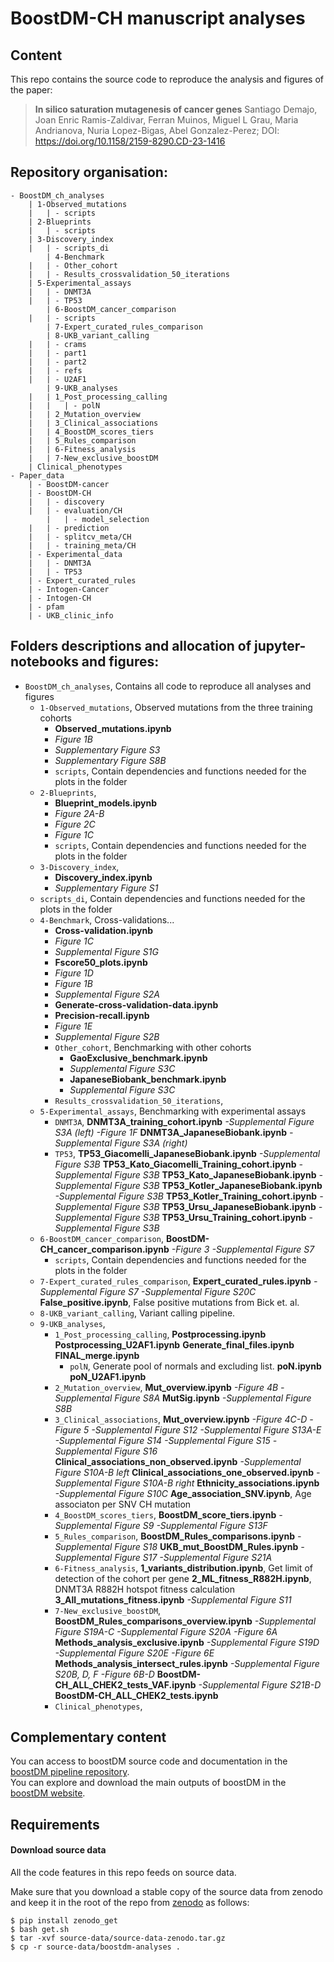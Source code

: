 # BoostDM-CH manuscript analyses

## Content

This repo contains the source code to reproduce the analysis and figures of the paper:

> **In silico saturation mutagenesis of cancer genes**
  Santiago Demajo, Joan Enric Ramis-Zaldivar, Ferran Muinos, Miguel L Grau, Maria Andrianova, Nuria Lopez-Bigas,
  Abel Gonzalez-Perez; DOI: https://doi.org/10.1158/2159-8290.CD-23-1416

## Repository organisation:  
```
- BoostDM_ch_analyses
	| 1-Observed_mutations 
	|	| - scripts
	| 2-Blueprints  
	|	| - scripts 
	| 3-Discovery_index
	|   | - scripts_di
    	| 4-Benchmark
	|   | - Other_cohort
	|   | - Results_crossvalidation_50_iterations
   	| 5-Experimental_assays
	|   | - DNMT3A
	|   | - TP53
    	| 6-BoostDM_cancer_comparison
	|   | - scripts
    	| 7-Expert_curated_rules_comparison
    	| 8-UKB_variant_calling
	|   | - crams
	|   | - part1
	|   | - part2
	|   | - refs
	|   | - U2AF1
    	| 9-UKB_analyses
	|   | 1_Post_processing_calling
	|   |   | - polN
	|   | 2_Mutation_overview
	|   | 3_Clinical_associations
	|   | 4_BoostDM_scores_tiers
	|   | 5_Rules_comparison
	|   | 6-Fitness_analysis
	|   | 7-New_exclusive_boostDM
	| Clinical_phenotypes
- Paper_data
	| - BoostDM-cancer
	| - BoostDM-CH
	|   | - discovery	
	|   | - evaluation/CH
    	|   | - model_selection
	|   | - prediction
	|   | - splitcv_meta/CH
	|   | - training_meta/CH
	| - Experimental_data
	|   | - DNMT3A
	|   | - TP53
	| - Expert_curated_rules
	| - Intogen-Cancer
	| - Intogen-CH
	| - pfam
	| - UKB_clinic_info
```

## Folders descriptions and allocation of jupyter-notebooks and figures:  
- ```BoostDM_ch_analyses```, Contains all code to reproduce all analyses and figures 
    - ```1-Observed_mutations```, Observed mutations from the three training cohorts
    	- 	**Observed_mutations.ipynb**
     	- 	*Figure 1B*
      	- 	*Supplementary Figure S3*
      	- 	*Supplementary Figure S8B*
      	- 	```scripts```, Contain dependencies and functions needed for the plots in the folder
    - ```2-Blueprints```,
    	-	**Blueprint_models.ipynb**
     	-	*Figure 2A-B*
      	-	*Figure 2C*
      	-	*Figure 1C*
        - 	```scripts```, Contain dependencies and functions needed for the plots in the folder
    - ```3-Discovery_index```,
    	-	**Discovery_index.ipynb**
     	-	*Supplementary Figure S1*
	-	```scripts_di```, Contain dependencies and functions needed for the plots in the folder
    - ```4-Benchmark```, Cross-validations...
    	-	**Cross-validation.ipynb**
     	-	*Figure 1C*
      	-	*Supplemental Figure S1G*
      	-	**Fscore50_plots.ipynb**
      	-	*Figure 1D*
      	-	*Figure 1B*
      	-	*Supplemental Figure S2A*
      	-	**Generate-cross-validation-data.ipynb**
      	-	**Precision-recall.ipynb**
      	-	*Figure 1E*
      	-	*Supplemental Figure S2B*
        -	```Other_cohort```, Benchmarking with other cohorts
        	-	**GaoExclusive_benchmark.ipynb**
         	-	*Supplemental Figure S3C*
          	-	**JapaneseBiobank_benchmark.ipynb**
           	-	*Supplemental Figure S3C*
        -	```Results_crossvalidation_50_iterations```,
    - ```5-Experimental_assays```, Benchmarking with experimental assays
        - ```DNMT3A```,
        **DNMT3A_training_cohort.ipynb**
        *-Supplemental Figure S3A (left)*
        *-Figure 1F*
        **DNMT3A_JapaneseBiobank.ipynb**
        *-Supplemental Figure S3A (right)*
        - ```TP53```,
        **TP53_Giacomelli_JapaneseBiobank.ipynb**
        *-Supplemental Figure S3B*
        **TP53_Kato_Giacomelli_Training_cohort.ipynb**
        *-Supplemental Figure S3B*
        **TP53_Kato_JapaneseBiobank.ipynb**
        *-Supplemental Figure S3B*
        **TP53_Kotler_JapaneseBiobank.ipynb**
        *-Supplemental Figure S3B*
        **TP53_Kotler_Training_cohort.ipynb**
        *-Supplemental Figure S3B*
        **TP53_Ursu_JapaneseBiobank.ipynb**
        *-Supplemental Figure S3B*
        **TP53_Ursu_Training_cohort.ipynb**
        *-Supplemental Figure S3B*
    - ```6-BoostDM_cancer_comparison```,
        **BoostDM-CH_cancer_comparison.ipynb**
        *-Figure 3*
        *-Supplemental Figure S7*
        - ```scripts```, Contain dependencies and functions needed for the plots in the folder
    - ```7-Expert_curated_rules_comparison```,
    **Expert_curated_rules.ipynb**
    *-Supplemental Figure S7*
    *-Supplemental Figure S20C*
    **False_positive.ipynb**, False positive mutations from Bick et. al.
    - ```8-UKB_variant_calling```, Variant calling pipeline.
    - ```9-UKB_analyses```,
        - ```1_Post_processing_calling```,
        **Postprocessing.ipynb**
        **Postprocessing_U2AF1.ipynb**
        **Generate_final_files.ipynb**
        **FINAL_merge.ipynb**
            - ```polN```, Generate pool of normals and excluding list.
            **poN.ipynb**
            **poN_U2AF1.ipynb**
        - ```2_Mutation_overview```,
        **Mut_overview.ipynb**
        *-Figure 4B*
        *-Supplemental Figure S8A*
        **MutSig.ipynb**
        *-Supplemental Figure S8B*
        - ```3_Clinical_associations```,
        **Mut_overview.ipynb**
        *-Figure 4C-D*
        *-Figure 5*
        *-Supplemental Figure S12*
        *-Supplemental Figure S13A-E*
        *-Supplemental Figure S14*
        *-Supplemental Figure S15*
        *-Supplemental Figure S16*
        **Clinical_associations_non_observed.ipynb**
        *-Supplemental Figure S10A-B left*
        **Clinical_associations_one_observed.ipynb**
        *-Supplemental Figure S10A-B right*
        **Ethnicity_associations.ipynb**
        *-Supplemental Figure S10C*
        **Age_association_SNV.ipynb**, Age associaton per SNV CH mutation
        - ```4_BoostDM_scores_tiers```,
        **BoostDM_score_tiers.ipynb**
        *-Supplemental Figure S9*
        *-Supplemental Figure S13F*
        - ```5_Rules_comparison```,
        **BoostDM_Rules_comparisons.ipynb**
        *-Supplemental Figure S18*
        **UKB_mut_BoostDM_Rules.ipynb**
        *-Supplemental Figure S17*
        *-Supplemental Figure S21A*
        - ```6-Fitness_analysis```,
        **1_variants_distribution.ipynb**, Get limit of detection of the cohort per gene
        **2_ML_fitness_R882H.ipynb**, DNMT3A R882H hotspot fitness calculation
        **3_All_mutations_fitness.ipynb**
        *-Supplemental Figure S11*
        - ```7-New_exclusive_boostDM```,
        **BoostDM_Rules_comparisons_overview.ipynb**
        *-Supplemental Figure S19A-C*
        *-Supplemental Figure S20A*
        *-Figure 6A*
        **Methods_analysis_exclusive.ipynb**
        *-Supplemental Figure S19D*
        *-Supplemental Figure S20E*
        *-Figure 6E*
        **Methods_analysis_intersect_rules.ipynb**
        *-Supplemental Figure S20B, D, F*
        *-Figure 6B-D*
        **BoostDM-CH_ALL_CHEK2_tests_VAF.ipynb**
        *-Supplemental Figure S21B-D*
        **BoostDM-CH_ALL_CHEK2_tests.ipynb**
        - ```Clinical_phenotypes```,


## Complementary content

You can access to boostDM source code and documentation in the [boostDM pipeline repository](https://bitbucket.org/bbglab/boostdm/src/release/).<br>
You can explore and download the main outputs of boostDM in the [boostDM website](https://www.intogen.org/boostdm).<br>

## Requirements

#### Download source data

All the code features in this repo feeds on source data. 

Make sure that you download a stable copy of the source data from zenodo and keep it in the root of the repo
from [zenodo](https://zenodo.org/) as follows:

```
$ pip install zenodo_get
$ bash get.sh
$ tar -xvf source-data/source-data-zenodo.tar.gz
$ cp -r source-data/boostdm-analyses .
